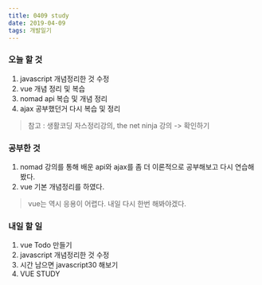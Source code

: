```yaml
---
title: 0409 study
date: 2019-04-09 
tags: 개발일기
---
```




### 오늘 할 것 
1. javascript 개념정리한 것 수정
2. vue 개념 정리 및 복습
3. nomad api 복습 및 개념 정리
4. ajax 공부했던거 다시 복습 및 정리

>참고 : 생활코딩 자스정리강의, the net ninja 강의 -> 확인하기

### 공부한 것
1. nomad 강의를 통해 배운 api와 ajax를 좀 더 이론적으로 공부해보고 다시 연습해봤다.
2. vue 기본 개념정리를 하였다.
> vue는 역시 응용이 어렵다. 내일 다시 한번 해봐야겠다.

    
### 내일 할 일
1. vue Todo 만들기
2. javascript 개념정리한 것 수정
3. 시간 남으면 javascript30 해보기
4. VUE STUDY



